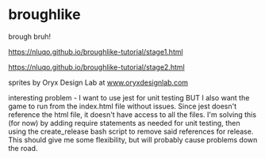 # broughlike

brough bruh!

https://nluqo.github.io/broughlike-tutorial/stage1.html

https://nluqo.github.io/broughlike-tutorial/stage2.html

sprites by Oryx Design Lab at www.oryxdesignlab.com

interesting problem - I want to use jest for unit testing BUT I also want
the game to run from the index.html file without issues. Since jest doesn't
reference the html file, it doesn't have access to all the files.
I'm solving this (for now) by adding require statements as needed for unit testing, then using the create_release bash script to remove said references for release. This should give me some flexibility, but will probably cause problems down the road.
